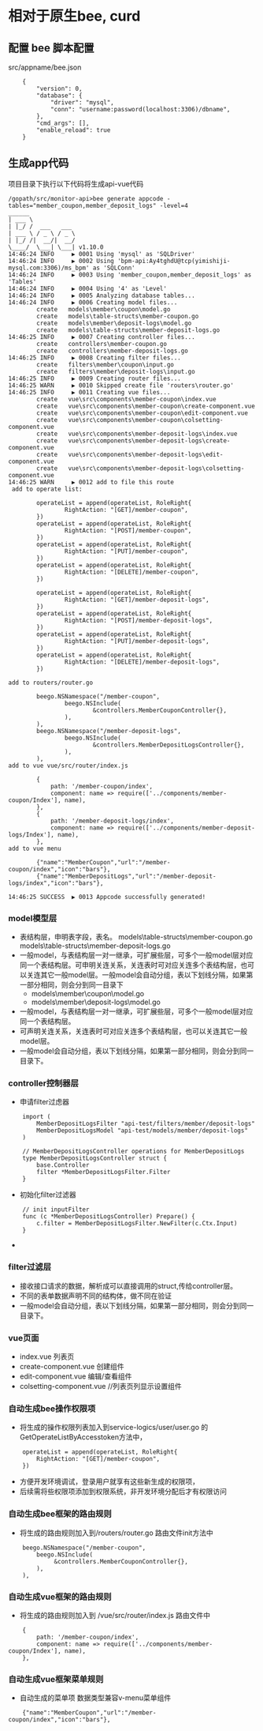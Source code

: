 

相对于原生bee, curd
===

## 配置 bee 脚本配置
src/appname/bee.json
```$xslt
    {
        "version": 0,
        "database": {
            "driver": "mysql",
            "conn": "username:password(localhost:3306)/dbname",
        },
        "cmd_args": [],
        "enable_reload": true
    }
```


##  生成app代码
项目目录下执行以下代码将生成api-vue代码
```$xslt
/gopath/src/monitor-api>bee generate appcode -tables="member_coupon,member_deposit_logs" -level=4
______
| ___ \
| |_/ /  ___   ___
| ___ \ / _ \ / _ \
| |_/ /|  __/|  __/
\____/  \___| \___| v1.10.0
14:46:24 INFO     ▶ 0001 Using 'mysql' as 'SQLDriver'
14:46:24 INFO     ▶ 0002 Using 'bpm-api:Ay4tghdU@tcp(yimishiji-mysql.com:3306)/ms_bpm' as 'SQLConn'
14:46:24 INFO     ▶ 0003 Using 'member_coupon,member_deposit_logs' as 'Tables'
14:46:24 INFO     ▶ 0004 Using '4' as 'Level'
14:46:24 INFO     ▶ 0005 Analyzing database tables...
14:46:24 INFO     ▶ 0006 Creating model files...
        create   models\member\coupon\model.go
        create   models\table-structs\member-coupon.go
        create   models\member\deposit-logs\model.go
        create   models\table-structs\member-deposit-logs.go
14:46:25 INFO     ▶ 0007 Creating controller files...
        create   controllers\member-coupon.go
        create   controllers\member-deposit-logs.go
14:46:25 INFO     ▶ 0008 Creating filter files...
        create   filters\member\coupon\input.go
        create   filters\member\deposit-logs\input.go
14:46:25 INFO     ▶ 0009 Creating router files...
14:46:25 WARN     ▶ 0010 Skipped create file 'routers\router.go'
14:46:25 INFO     ▶ 0011 Creating vue files...
        create   vue\src\components\member-coupon\index.vue
        create   vue\src\components\member-coupon\create-component.vue
        create   vue\src\components\member-coupon\edit-component.vue
        create   vue\src\components\member-coupon\colsetting-component.vue
        create   vue\src\components\member-deposit-logs\index.vue
        create   vue\src\components\member-deposit-logs\create-component.vue
        create   vue\src\components\member-deposit-logs\edit-component.vue
        create   vue\src\components\member-deposit-logs\colsetting-component.vue
14:46:25 WARN     ▶ 0012 add to file this route
 add to operate list:

        operateList = append(operateList, RoleRight{
                RightAction: "[GET]/member-coupon",
        })
        operateList = append(operateList, RoleRight{
                RightAction: "[POST]/member-coupon",
        })
        operateList = append(operateList, RoleRight{
                RightAction: "[PUT]/member-coupon",
        })
        operateList = append(operateList, RoleRight{
                RightAction: "[DELETE]/member-coupon",
        })

        operateList = append(operateList, RoleRight{
                RightAction: "[GET]/member-deposit-logs",
        })
        operateList = append(operateList, RoleRight{
                RightAction: "[POST]/member-deposit-logs",
        })
        operateList = append(operateList, RoleRight{
                RightAction: "[PUT]/member-deposit-logs",
        })
        operateList = append(operateList, RoleRight{
                RightAction: "[DELETE]/member-deposit-logs",
        })

add to routers/router.go

        beego.NSNamespace("/member-coupon",
                beego.NSInclude(
                        &controllers.MemberCouponController{},
                ),
        ),
        beego.NSNamespace("/member-deposit-logs",
                beego.NSInclude(
                        &controllers.MemberDepositLogsController{},
                ),
        ),
add to vue vue/src/router/index.js

        {
            path: '/member-coupon/index',
            component: name => require(['../components/member-coupon/Index'], name),
        },
        {
            path: '/member-deposit-logs/index',
            component: name => require(['../components/member-deposit-logs/Index'], name),
        },
add to vue menu

        {"name":"MemberCoupon","url":"/member-coupon/index","icon":"bars"},
        {"name":"MemberDepositLogs","url":"/member-deposit-logs/index","icon":"bars"},

14:46:25 SUCCESS  ▶ 0013 Appcode successfully generated!
```

### model模型层
- 表结构层，申明表字段，表名。
    models\table-structs\member-coupon.go
    models\table-structs\member-deposit-logs.go
- 一般model，与表结构层一对一继承，可扩展些层，可多个一般model层对应同一个表结构层。可申明关连关系，关连表时可对应关连多个表结构层，也可以关连其它一般model层。一般model会自动分组，表以下划线分隔，如果第一部分相同，则会分到同一目录下
    * models\member\coupon\model.go
    * models\member\deposit-logs\model.go
- 一般model，与表结构层一对一继承，可扩展些层，可多个一般model层对应同一个表结构层。
- 可声明关连关系，关连表时可对应关连多个表结构层，也可以关连其它一般model层。
- 一般model会自动分组，表以下划线分隔，如果第一部分相同，则会分到同一目录下。

### controller控制器层
- 申请filter过虑器
```$xslt
    import (
        MemberDepositLogsFilter "api-test/filters/member/deposit-logs"
        MemberDepositLogsModel "api-test/models/member/deposit-logs"
    )
    
    // MemberDepositLogsController operations for MemberDepositLogs
    type MemberDepositLogsController struct {
        base.Controller
        filter *MemberDepositLogsFilter.Filter
    }
```
- 初始化filter过滤器
```$xslt
    // init inputFilter
    func (c *MemberDepositLogsController) Prepare() {
        c.filter = MemberDepositLogsFilter.NewFilter(c.Ctx.Input)
    }
```
- 

### filter过滤层
- 接收接口请求的数据，解析成可以直接调用的struct,传给controller层。
- 不同的表单数据声明不同的结构体，做不同在验证
- 一般model会自动分组，表以下划线分隔，如果第一部分相同，则会分到同一目录下。


### vue页面
- index.vue  列表页
- create-component.vue  创建组件
- edit-component.vue  编辑/查看组件
- colsetting-component.vue //列表页列显示设置组件

### 自动生成bee操作权限项
- 将生成的操作权限列表加入到service-logics/user/user.go 的 GetOperateListByAccesstoken方法中，
```$xslt
    operateList = append(operateList, RoleRight{
        RightAction: "[GET]/member-coupon",
    })
```
- 方便开发环境调试，登录用户就享有这些新生成的权限项，
- 后续需将些权限项添加到权限系统，非开发环境分配后才有权限访问

### 自动生成bee框架的路由规则
- 将生成的路由规则加入到/routers/router.go 路由文件init方法中
```$xslt
    beego.NSNamespace("/member-coupon",
        beego.NSInclude(
             &controllers.MemberCouponController{},
        ),
    ),
```

### 自动生成vue框架的路由规则
- 将生成的路由规则加入到 /vue/src/router/index.js 路由文件中
```$xslt
    {
        path: '/member-coupon/index',
        component: name => require(['../components/member-coupon/Index'], name),
    },
```

### 自动生成vue框架菜单规则
- 自动生成的菜单项 数据类型兼容v-menu菜单组件
```$xslt
    {"name":"MemberCoupon","url":"/member-coupon/index","icon":"bars"},
```